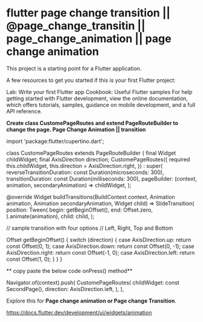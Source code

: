 # flutter page change transition || @page_change_transitin || page_change_animation || page change animation

This project is a starting point for a Flutter application.

A few resources to get you started if this is your first Flutter project:

Lab: Write your first Flutter app
Cookbook: Useful Flutter samples
For help getting started with Flutter development, view the online documentation, which offers tutorials, samples, guidance on mobile development, and a full API reference.

**Create class CustomePageRoutes and extend PageRouteBuilder to change the page. Page Change Animation || transition**

import 'package:flutter/cupertino.dart';

class CustomePageRoutes extends PageRouteBuilder { final Widget childWidget; final AxisDirection direction; CustomePageRoutes({ required this.childWidget, this.direction = AxisDirection.right, }) : super( reverseTransitionDuration: const Duration(microseconds: 300), transitionDuration: const Duration(milliseconds: 300), pageBuilder: (context, animation, secondaryAnimation) => childWidget, );

@override Widget buildTransitions(BuildContext context, Animation animation, Animation secondaryAnimation, Widget child) => SlideTransition( position: Tween( begin: getBeginOffset(), end: Offset.zero, ).animate(animation), child: child, );

// sample transition with four options // Left, Right, Top and Bottom

Offset getBeginOffset() { switch (direction) { case AxisDirection.up: return const Offset(0, 1); case AxisDirection.down: return const Offset(0, -1); case AxisDirection.right: return const Offset(-1, 0); case AxisDirection.left: return const Offset(1, 0); } } }

** copy paste the below code onPress() method**

Navigator.of(context).push( CustomePageRoutes( childWidget: const SecondPage(), direction: AxisDirection.left, ), ),

Explore this for **Page change animation or Page change Transition**.

https://docs.flutter.dev/development/ui/widgets/animation
